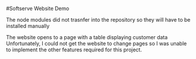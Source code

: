 #Softserve Website Demo

The node modules did not trasnfer into the repository so they will have to be installed manually

The website opens to a page with a table displaying customer data
Unfortunately, I could not get the website to change pages so I was unable to implement the other features required for this project.
 
